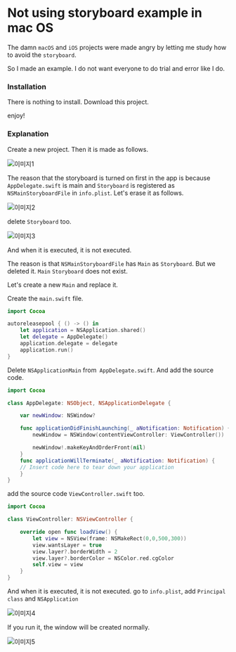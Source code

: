 # Not using storyboard example in mac OS

The damn `macOS` and `iOS` projects were made angry by letting me study how to avoid the `storyboard`.

So I made an example. I do not want everyone to do trial and error like I do.

### Installation

There is nothing to install.
Download this project.

enjoy!


### Explanation

Create a new project. Then it is made as follows.

![이미지1](https://vallista.github.io//assets/img/postImg/post7/1.png)

The reason that the storyboard is turned on first in the app is because `AppDelegate.swift` is main and `Storyboard` is registered as `NSMainStoryboardFile` in `info.plist`. Let's erase it as follows.

![이미지2](https://vallista.github.io//assets/img/postImg/post7/2.png)

delete `Storyboard` too.

![이미지3](https://vallista.github.io//assets/img/postImg/post7/3.png)

And when it is executed, it is not executed.

The reason is that `NSMainStoryboardFile` has `Main` as `Storyboard`.
But we deleted it. `Main` `Storyboard` does not exist.

Let's create a new `Main` and replace it.

Create the `main.swift` file.

```swift
import Cocoa

autoreleasepool { () -> () in
    let application = NSApplication.shared()
    let delegate = AppDelegate()
    application.delegate = delegate
    application.run()
}
```

Delete `NSApplicationMain` from` AppDelegate.swift`. And add the source code.

```swift
import Cocoa

class AppDelegate: NSObject, NSApplicationDelegate {

    var newWindow: NSWindow?

    func applicationDidFinishLaunching(_ aNotification: Notification) {
        newWindow = NSWindow(contentViewController: ViewController())

        newWindow!.makeKeyAndOrderFront(nil)
    }
    func applicationWillTerminate(_ aNotification: Notification) {
    // Insert code here to tear down your application
    }
}

```

add the source code `ViewController.swift` too.

```swift
import Cocoa

class ViewController: NSViewController {

    override open func loadView() {
        let view = NSView(frame: NSMakeRect(0,0,500,300))
        view.wantsLayer = true
        view.layer?.borderWidth = 2
        view.layer?.borderColor = NSColor.red.cgColor
        self.view = view
    }
}
```

And when it is executed, it is not executed.
go to `info.plist`, add `Principal class` and `NSApplication`

![이미지4](https://vallista.github.io//assets/img/postImg/post7/4.png)

If you run it, the window will be created normally.

![이미지5](https://vallista.github.io//assets/img/postImg/post7/5.png)
